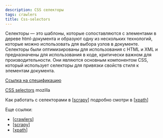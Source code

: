```yaml
---
description: CSS селекторы
tags: crawlers
title: Css-selectors
---
```

Селекторы — это шаблоны, которые сопоставляются с элементами в дереве html-документа и образуют одну из нескольких технологий, которые можно использовать для выбора узлов в документе. Селекторы были оптимизированы для использования с HTML и XML и предназначены для использования в коде, критически важном для производительности. Они являются основным компонентом CSS, который использует селекторы для привязки свойств стиля к элементам документа.

[Ссылка на спецификацию](https://www.w3.org/TR/selectors/)

[CSS selectors](https://developer.mozilla.org/en-US/docs/Learn/CSS/Building_blocks/Selectors) mozilla

Как работать с селекторами в [[scrapy]] подробно смотри в [[xpath]]

Еще ссылки:

- [[crawlers]]
- [[scrapy]]
- [[xpath]]

[//begin]: # "Autogenerated link references for markdown compatibility"
[scrapy]: scrapy "Scrapy"
[xpath]: xpath "XPath в scrapy"
[crawlers]: ../lists/crawlers "Crawlers"
[//end]: # "Autogenerated link references"
[//begin]: # "Autogenerated link references for markdown compatibility"
[scrapy]: scrapy "Scrapy"
[xpath]: xpath "XPath в scrapy"
[crawlers]: ../lists/crawlers "Crawlers"
[scrapy]: scrapy "Scrapy"
[xpath]: xpath "XPath в scrapy"
[//end]: # "Autogenerated link references"
